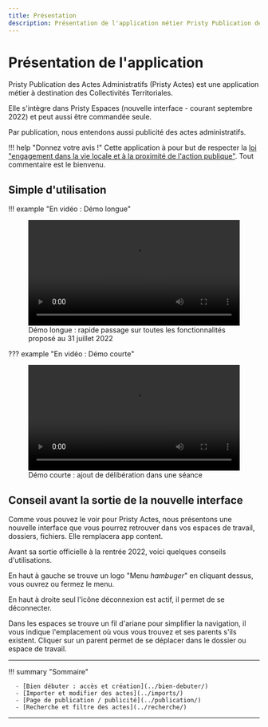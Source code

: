 ```yaml
---
title: Présentation
description: Présentation de l'application métier Pristy Publication des Actes Administratifs
---
```


<!--
  Copyright 2022 - Jeci SARL - https://jeci.fr

  Permission is granted to copy, distribute and/or modify this document
  under the terms of the GNU Free Documentation License, Version 1.3
  or any later version published by the Free Software Foundation;
  with no Invariant Sections, no Front-Cover Texts, and no Back-Cover Texts.
  A copy of the license is included in the section entitled "GNU
  Free Documentation License".

  You should have received a copy of the GNU Free Documentation License
  along with this program.  If not, see http://www.gnu.org/licenses/.
-->

# Présentation de l'application
Pristy Publication des Actes Administratifs (Pristy Actes) est une application métier à destination des Collectivités Territoriales.

Elle s'intègre dans Pristy Espaces (nouvelle interface - courant septembre 2022) et peut aussi être commandée seule.

Par publication, nous entendons aussi publicité des actes administratifs.

!!! help "Donnez votre avis !"
      Cette application à pour but de respecter la [loi "engagement dans la vie locale et à la proximité de l'action publique"](https://www.legifrance.gouv.fr/loda/article_lc/LEGIARTI000039764719/). Tout commentaire est le bienvenu.
## Simple d'utilisation

!!! example "En vidéo : Démo longue"
      <figure> <video width="100%" controls>
      <source src="https://jeci.pristy.net/alfresco/api/-default-/public/alfresco/versions/1/shared-links/zs4WXtq-TOS_YLLLrtTQoQ/content?attachment=false" type="video/webm">
      Votre navigateur ne supporte pas le tag vidéo.
      </video>
      <!--Demo-longue-->
      <figcaption>Démo longue : rapide passage sur toutes les fonctionnalités proposé au 31 juillet 2022</figcaption>
      </figure>

??? example "En vidéo : Démo courte"
      <figure> <video width="100%" controls>
      <source src="https://jeci.pristy.net/alfresco/api/-default-/public/alfresco/versions/1/shared-links/Eor8bmotQUG4hyQe1AmQQA/content?attachment=false" type="video/webm">
      Votre navigateur ne supporte pas le tag vidéo.
      </video>
      <!--Demo-courte-->
      <figcaption>Démo courte : ajout de délibération dans une séance</figcaption>
      </figure>
## Conseil avant la sortie de la nouvelle interface

Comme vous pouvez le voir pour Pristy Actes, nous présentons une nouvelle interface que vous pourrez retrouver dans vos espaces de travail, dossiers, fichiers. Elle remplacera app content.

Avant sa sortie officielle à la rentrée 2022, voici quelques conseils d'utilisations.


En haut à gauche se trouve un logo "Menu *hambuger*" en cliquant dessus, vous ouvrez ou fermez le menu.

En haut à droite seul l'icône déconnexion est actif, il permet de se déconnecter.

Dans les espaces se trouve un fil d'ariane pour simplifier la navigation, il vous indique l'emplacement où vous vous trouvez et ses parents s'ils existent. Cliquer sur un parent permet de se déplacer dans le dossier ou espace de travail.

---
!!! summary  "Sommaire"

      - [Bien débuter : accès et création](../bien-debuter/)
      - [Importer et modifier des actes](../imports/)
      - [Page de publication / publicité](../publication/)
      - [Recherche et filtre des actes](../recherche/)
---
